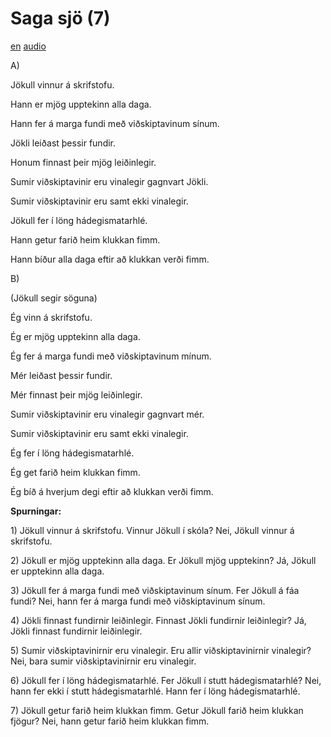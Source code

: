 # Saga sjö (7)

[en](../en/story_07.md)
[audio](../audio/story_07.mp3)

A\)

Jökull vinnur á skrifstofu.

Hann er mjög upptekinn alla daga.

Hann fer á marga fundi með viðskiptavinum sínum.

Jökli leiðast þessir fundir.

Honum finnast þeir mjög leiðinlegir.

Sumir viðskiptavinir eru vinalegir gagnvart Jökli.

Sumir viðskiptavinir eru samt ekki vinalegir.

Jökull fer í löng hádegismatarhlé.

Hann getur farið heim klukkan fimm.

Hann bíður alla daga eftir að klukkan verði fimm.

B\)

(Jökull segir söguna)

Ég vinn á skrifstofu.

Ég er mjög upptekinn alla daga.

Ég fer á marga fundi með viðskiptavinum mínum.

Mér leiðast þessir fundir.

Mér finnast þeir mjög leiðinlegir.

Sumir viðskiptavinir eru vinalegir gagnvart mér.

Sumir viðskiptavinir eru samt ekki vinalegir.

Ég fer í löng hádegismatarhlé.

Ég get farið heim klukkan fimm.

Ég bíð á hverjum degi eftir að klukkan verði fimm.

**Spurningar:**

1\) Jökull vinnur á skrifstofu. Vinnur Jökull í skóla? Nei, Jökull
vinnur á skrifstofu.

2\) Jökull er mjög upptekinn alla daga. Er Jökull mjög upptekinn? Já,
Jökull er upptekinn alla daga.

3\) Jökull fer á marga fundi með viðskiptavinum sínum. Fer Jökull á fáa
fundi? Nei, hann fer á marga fundi með viðskiptavinum sínum.

4\) Jökli finnast fundirnir leiðinlegir. Finnast Jökli fundirnir
leiðinlegir? Já, Jökli finnast fundirnir leiðinlegir.

5\) Sumir viðskiptavinirnir eru vinalegir. Eru allir viðskiptavinirnir
vinalegir? Nei, bara sumir viðskiptavinirnir eru vinalegir.

6\) Jökull fer í löng hádegismatarhlé. Fer Jökull í stutt
hádegismatarhlé? Nei, hann fer ekki í stutt hádegismatarhlé. Hann fer í
löng hádegismatarhlé.

7\) Jökull getur farið heim klukkan fimm. Getur Jökull farið heim
klukkan fjögur? Nei, hann getur farið heim klukkan fimm.
